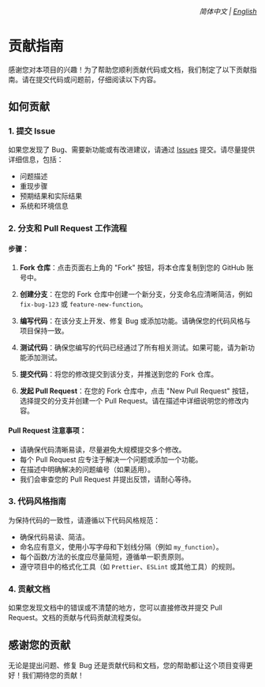 <div align="right">
    <h6>
        <picture>
            <source type="image/svg+xml" media="(prefers-color-scheme: dark)" srcset="https://raw.githubusercontent.com/KudoAI/chatgpt.js/main/media/images/icons/earth-americas-white-icon32.svg">
            <img height=14 src="https://raw.githubusercontent.com/KudoAI/chatgpt.js/main/media/images/icons/earth-americas-icon32.svg">
        </picture>
        &nbsp;简体中文 |
        <a href="https://github.com/ChinaGodMan/UserScripts/blob/main/docs/CONTRIBUTING_en.md">English</a>
    </h6>
</div>

# 贡献指南

感谢您对本项目的兴趣！为了帮助您顺利贡献代码或文档，我们制定了以下贡献指南。请在提交代码或问题前，仔细阅读以下内容。

## 如何贡献

### 1. 提交 Issue

如果您发现了 Bug、需要新功能或有改进建议，请通过 [Issues](https://github.com/ChinaGodMan/UserScripts/issues) 提交。请尽量提供详细信息，包括：

- 问题描述
- 重现步骤
- 预期结果和实际结果
- 系统和环境信息

### 2. 分支和 Pull Request 工作流程

#### 步骤：

1. **Fork 仓库**：点击页面右上角的 "Fork" 按钮，将本仓库复制到您的 GitHub 账号中。

2. **创建分支**：在您的 Fork 仓库中创建一个新分支，分支命名应清晰简洁，例如 `fix-bug-123` 或 `feature-new-function`。

3. **编写代码**：在该分支上开发、修复 Bug 或添加功能。请确保您的代码风格与项目保持一致。

4. **测试代码**：确保您编写的代码已经通过了所有相关测试。如果可能，请为新功能添加测试。

5. **提交代码**：将您的修改提交到该分支，并推送到您的 Fork 仓库。

6. **发起 Pull Request**：在您的 Fork 仓库中，点击 "New Pull Request" 按钮，选择提交的分支并创建一个 Pull Request。请在描述中详细说明您的修改内容。

#### Pull Request 注意事项：

- 请确保代码清晰易读，尽量避免大规模提交多个修改。
- 每个 Pull Request 应专注于解决一个问题或添加一个功能。
- 在描述中明确解决的问题编号（如果适用）。
- 我们会审查您的 Pull Request 并提出反馈，请耐心等待。

### 3. 代码风格指南

为保持代码的一致性，请遵循以下代码风格规范：

- 确保代码易读、简洁。
- 命名应有意义，使用小写字母和下划线分隔（例如 `my_function`）。
- 每个函数/方法的长度应尽量简短，遵循单一职责原则。
- 遵守项目中的格式化工具（如 `Prettier`、`ESLint` 或其他工具）的规则。

### 4. 贡献文档

如果您发现文档中的错误或不清楚的地方，您可以直接修改并提交 Pull Request。文档的贡献与代码贡献流程类似。

## 感谢您的贡献

无论是提出问题、修复 Bug 还是贡献代码和文档，您的帮助都让这个项目变得更好！我们期待您的贡献！
